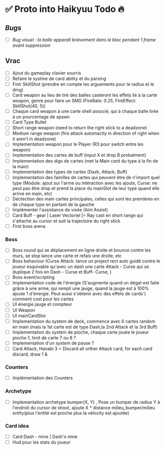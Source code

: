# ✅ Proto into Haikyuu Todo :fire:

## *Bugs*
- [ ] *Bug visuel : la balle apparaît brièvement dans le bloc pendant 1 frame avant suppression*

## Vrac
- [ ] Ajout du gameplay clavier sourris
- [ ] Refaire le systme de card ability et du parsing
- [ ] Finir SkillShot (prendre en compte les arguements pour le radius et le dmg)
- [ ] Card weapon au lieu de tiré des balles casteront les effets lié à la carte weapon, genre pour faire un SMG (FireRate: 0.25, FireEffect: SkillShot(40, 5)) 
- [ ] Chaque card weapon à une carte shell associé, qui à chaque balle tirée à un pourcentage de spawn 
- [ ] Card Type Bullet
- [ ] Short range weapon (need to return the right stick to a deadzone)
- [ ] Medium range weapon (fire attack automactly in direction of right when it aren't in deadzone)
- [ ] Implementation weapon pour le Player (R3 pour switch entre les weapon)
- [ ] Implementation des cartes de buff (input X et drop B probalment)
- [ ] Implementation des digs de cartes (met la Main card du type à la fin de la main)
- [ ] Implementation des types de cartes (Dash, Attack, Buff)
- [ ] Implementation des familles de cartes qui peuvent être de n'import quel type (Module: ajout sur l'arme ou intéraction avec les ajouts, Curse: ne peut pas être drop et prend la place du mainSlot de leur type quand elle arrive en main, etc)
- [ ] Déctection des main cartes principales, celles qui sont les premières en de chaque type en partant de la gauche
- [ ] Implémenter l'assistance de visée (Aim Assist)
- [ ] Card Buff - gear | Laser Vectoriel |= Ray cast en short range qui s'attache au cursor et suit la trajectoire du right stick
- [ ] First boss arena
### Boss
- [ ] Boss round qui se déplacement en ligne droite et bounce contre les murs, se stop lance une carte et refais une droite, etc 
- [ ] Boss behaviour (Curse Attack: lance un project rect auto guidé contre le joueur esquivable qu'avec un dash une carte Attack - Curse qui se duplique 2 fois en Dash - Curse et Buff- Curse,  )
- [ ] Boss event/scripting
- [ ] Implementation code de l'énergie (S'augmente quand un dégat est faite grâce à une arme, qui rempli une jauge, quand la jauge est à 100% ajoute 1 d'énergie. Peut aussi s'obtenir avec des effets de cards') comment cost pour les cartes
- [ ] UI énergie jauge et compteur
- [ ] UI Weapon
- [ ] UI mainCardSlot
- [ ] Implementation du system de deck, commence avec 6 cartes random en main (mais la 1st carte est de type Dash,la 2nd Attack et la 3rd Buff)
- [ ] Implementation du system de pioche, chaque carte jouée le joueur pioche 1, limit de carte 7 ou 8 ?  
- [ ] Implementation d'un system de pause ? 
- [ ] Card Attack, Hanabi 3 = Discard all orther Attack card, for each card discard, draw 1 & 
### Counters
- [ ] Implémentation des Counters
### Archetype
- [ ] Implementation archetype bumper(X, Y) , Pose un bumper de radius Y à l'endroit du cursor de shoot, ajoute X * distance milieu_bumper/milieu entity(plus l'entité est proche plus la vélocity est ajoutée)
### Card idea
- [ ] Card Dash - mine | Dash's mine
- [ ] Hud pour les stats du joueur
